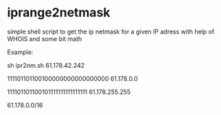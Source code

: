 # iprange2netmask

simple shell script to get the ip netmask for a given IP adress with help of WHOIS and some bit math

Example:

sh ipr2nm.sh 61.178.42.242

111101101100100000000000000000 61.178.0.0

111101101100101111111111111111 61.178.255.255

61.178.0.0/16

